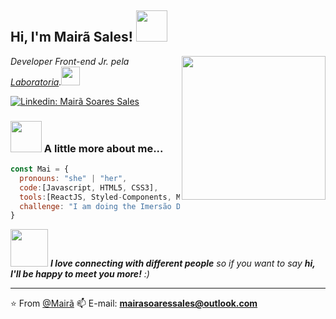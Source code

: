 <h2> Hi, I'm Mairã Sales!  <img src="https://media.giphy.com/media/QTaykox6rTJ5HeKXB1/giphy.gif" width="50"></h2>
<img align='right' src="https://media.giphy.com/media/Z9Pfqoa4fdnZayauCx/giphy.gif" width="230">
<p><em>Developer Front-end Jr. pela <a href="https://www.laboratoria.la/"> Laboratoria</a>.<img src="https://media.giphy.com/media/fYSnHlufseco8Fh93Z/giphy.gif" width="30"></br>
</em></p>

[![Linkedin: Mairã Soares Sales](https://img.shields.io/badge/-mairasoaressales-blue?style=flat-square&logo=Linkedin&logoColor=white&link=https://www.linkedin.com/in/mairasoaressales/)](https://www.linkedin.com/in/mairasoaressales)


### <img src="https://media.giphy.com/media/fvw6PmCEfbPw1ItlFQ/giphy.gif" width="50"> A little more about me...  

```javascript
const Mai = {
  pronouns: "she" | "her",
  code:[Javascript, HTML5, CSS3],
  tools:[ReactJS, Styled-Components, Material Ui, Firebase],
  challenge: "I am doing the Imersão Dados - ALURA"
}
```


<img src="https://media.giphy.com/media/LnQjpWaON8nhr21vNW/giphy.gif" width="60"> <em><b>I love connecting with different people</b> so if you want to say <b>hi, I'll be happy to meet you more!</b> :)</em>

---

⭐️ From [@Mairã](https://github.com/MairaSoaresSales)
📫 E-mail: **mairasoaressales@outlook.com**


